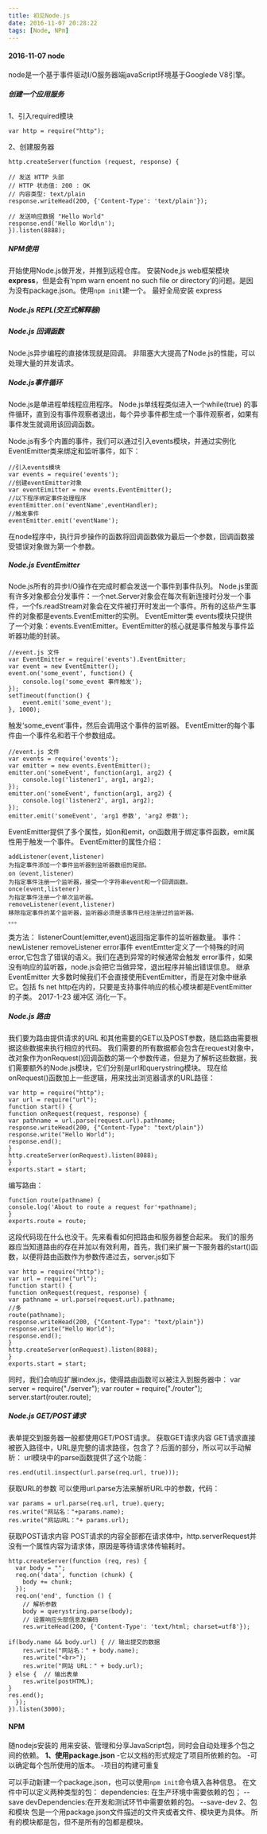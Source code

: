 ```yaml
---
title: 初见Node.js
date: 2016-11-07 20:28:22
tags: [Node, NPm]
---
```

#### 2016-11-07  node

node是一个基于事件驱动I/O服务器端javaScript环境基于Googlede V8引擎。
##### 创建一个应用服务
1、引入required模块

    var http = require("http");

2、创建服务器

    http.createServer(function (request, response) {

	// 发送 HTTP 头部 
	// HTTP 状态值: 200 : OK
	// 内容类型: text/plain
	response.writeHead(200, {'Content-Type': 'text/plain'});

	// 发送响应数据 "Hello World"
	response.end('Hello World\n');
	}).listen(8888);
##### NPM使用
开始使用Node.js做开发，并推到远程仓库。
安装Node,js web框架模块 **express**，但是会有‘npm warn enoent no such file or directory’的问题。是因为没有package.json。使用`npm init`建一个。
最好全局安装 express

##### Node.js REPL(交互式解释器)

##### Node.js 回调函数
Node.js异步编程的直接体现就是回调。
非阻塞大大提高了Node.js的性能，可以处理大量的并发请求。
##### Node.js事件循环
Node.js是单进程单线程应用程序。
Node.js单线程类似进入一个while(true)
的事件循环，直到没有事件观察者退出，每个异步事件都生成一个事件观察者，如果有事件发生就调用该回调函数。

Node.js有多个内置的事件，我们可以通过引入events模块，并通过实例化EventEmitter类来绑定和监听事件，如下：

    //引入events模块
    var events = require('events');
    //创建eventEmitter对象
    var eventEimitter = new events.EventEmitter();
    //以下程序绑定事件处理程序
    eventEmitter.on('eventName',eventHandler);
    //触发事件
    eventEmitter.emit('eventName');
在node程序中，执行异步操作的函数将回调函数做为最后一个参数，回调函数接受错误对象做为第一个参数。
##### Node.js EventEmitter
Node.js所有的异步I/O操作在完成时都会发送一个事件到事件队列。
Node.js里面有许多对象都会分发事件：一个net.Server对象会在每次有新连接时分发一个事件，一个fs.readStream对象会在文件被打开时发出一个事件。所有的这些产生事件的对象都是events.EventEmitter的实例。
EventEmitter类
events模块只提供了一个对象：events.EventEmitter。EventEmitter的核心就是事件触发与事件监听器功能的封装。

    //event.js 文件
	var EventEmitter = require('events').EventEmitter; 
	var event = new EventEmitter(); 
	event.on('some_event', function() { 
		console.log('some_event 事件触发'); 
	}); 
	setTimeout(function() { 
		event.emit('some_event'); 
	}, 1000); 
触发‘some_event’事件，然后会调用这个事件的监听器。
EventEmitter的每个事件由一个事件名和若干个参数组成。 

    //event.js 文件
	var events = require('events'); 
	var emitter = new events.EventEmitter(); 
	emitter.on('someEvent', function(arg1, arg2) { 
		console.log('listener1', arg1, arg2); 
	}); 
	emitter.on('someEvent', function(arg1, arg2) { 
		console.log('listener2', arg1, arg2); 
	}); 
	emitter.emit('someEvent', 'arg1 参数', 'arg2 参数');
EventEmitter提供了多个属性，如on和emit，on函数用于绑定事件函数，emit属性用于触发一个事件。
EventEmitter的属性介绍：

    addListener(event,listener)
    为指定事件添加一个事件监听器到监听器数组的尾部。
    on（event,listener）
    为指定事件注册一个监听器，接受一个字符串event和一个回调函数。
    once(event,listener)
    为指定事件注册一个单次监听器。
    removeListener(event,listener)
    移除指定事件的某个监听器，监听器必须是该事件已经注册过的监听器。
    。。。
  类方法：
  listenerCount(emitter,event)返回指定事件的监听器数量。
  事件：
  newListener 
  removeListener
error事件
eventEmtter定义了一个特殊的时间error,它包含了错误的语义。我们在遇到异常的时候通常会触发 error事件，如果没有响应的监听器，node.js会把它当做异常，退出程序并输出错误信息。
继承EventEmitter
大多数时候我们不会直接使用EventEmitter，而是在对象中继承它。包括 fs net http在内的，只要是支持事件响应的核心模块都是EventEmitter的子类。
2017-1-23 缓冲区 消化一下。
##### Node.js 路由
我们要为路由提供请求的URL 和其他需要的GET以及POST参数，随后路由需要根据这些数据来执行相应的代码。
我们需要的所有数据都会包含在request对象中，改对象作为onRequest()回调函数的第一个参数传递，但是为了解析这些数据，我们需要额外的Node.js模块，它们分别是url和querystring模块。
现在给onRequest()函数加上一些逻辑，用来找出浏览器请求的URL路径：

    var http = require("http");
    var url = require("url");
	function start() {
	function onRequest(request, response) {
	var pathname = url.parse(request.url).pathname;
	response.writeHead(200, {"Content-Type": "text/plain"})
	response.write("Hello World");
	response.end();
	}
	http.createServer(onRequest).listen(8088);
	}
	exports.start = start;
编写路由：

    function route(pathname) {
    console.log('About to route a request for'+pathname);
    }
    exports.route = route;
 这段代码现在什么也没干。先来看看如何把路由和服务器整合起来。
 我们的服务器应当知道路由的存在并加以有效利用，首先，我们来扩展一下服务器的start()函数，以便将路由函数作为参数传递过去，server.js如下
 

    var http = require("http");
    var url = require("url");
	function start() {
	function onRequest(request, response) {
	var pathname = url.parse(request.url).pathname;
	//多
	route(pathname);
	response.writeHead(200, {"Content-Type": "text/plain"})
	response.write("Hello World");
	response.end();
	}
	http.createServer(onRequest).listen(8088);
	}
	exports.start = start; 
同时，我们会响应扩展index.js，使得路由函数可以被注入到服务器中：
var server = require("./server");
var router = require("./router");
server.start(router.route);

##### Node.js GET/POST请求
表单提交到服务器一般都使用GET/POST请求。
获取GET请求内容
GET请求直接被嵌入路径中，URL是完整的请求路径，包含了？后面的部分，所以可以手动解析：
url模块中的parse函数提供了这个功能：

    res.end(util.inspect(url.parse(req.url, true)));
   获取URL的参数
   可以使用url.parse方法来解析URL中的参数，代码：
   

    var params = url.parse(req.url, true).query;
    res.write("网站名："+params.name);
    res.write("网站URL："+ params.url);
   获取POST请求内容
   POST请求的内容全部都在请求体中，http.serverRequest并没有一个属性内容为请求体，原因是等待请求体传输耗时。
   

    http.createServer(function (req, res) {
	  var body = "";
	  req.on('data', function (chunk) {
	    body += chunk;
	  });
	  req.on('end', function () {
	    // 解析参数
	    body = querystring.parse(body);
	    // 设置响应头部信息及编码
	    res.writeHead(200, {'Content-Type': 'text/html; charset=utf8'});
 
    if(body.name && body.url) { // 输出提交的数据
        res.write("网站名：" + body.name);
        res.write("<br>");
        res.write("网站 URL：" + body.url);
    } else {  // 输出表单
        res.write(postHTML);
    }
    res.end();
	  });
	}).listen(3000);
#### NPM
随nodejs安装的 
用来安装、管理和分享JavaScript包，同时会自动处理多个包之间的依赖。
**1、使用package.json**
-它以文档的形式规定了项目所依赖的包。
-可以确定每个包所使用的版本。
-项目的构建可重复

可以手动新建一个package.json，也可以使用`npm init`命令填入各种信息。
在文件中可以定义两种类型的包：
 dependencies: 在生产环境中需要依赖的包； --save
 devDependencies:在开发和测试环节中需要依赖的包。 --save-dev
 2、包和模块
 包是一个用package.json文件描述的文件夹或者文件、模块更为具体。
 所有的模块都是包，但不是所有的包都是模块。